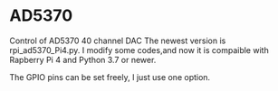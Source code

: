 # AD5370
Control of AD5370 40 channel DAC
The newest version is rpi_ad5370_Pi4.py.
I modify some codes,and now it is compaible with Rapberry Pi 4 and Python 3.7 or newer.

The GPIO pins can be set freely, I just use one option.


